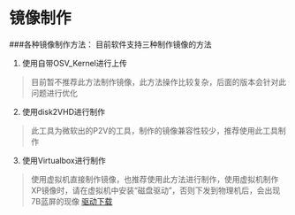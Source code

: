 # 镜像制作

###各种镜像制作方法：
目前软件支持三种制作镜像的方法
1. 使用自带OSV_Kernel进行上传
 
> 目前暂不推荐此方法制作镜像，此方法操作比较复杂，后面的版本会针对此问题进行优化


2. 使用disk2VHD进行制作


> 此工具为微软出的P2V的工具，制作的镜像兼容性较少，推荐使用此工具制作

3. 使用Virtualbox进行制作


> 使用虚拟机直接制作镜像，也推荐使用此方法进行制作，使用虚拟机制作XP镜像时，请在虚拟机中安装“磁盘驱动”，否则下发到物理机后，会出现7B蓝屏的现像  [驱动下载](http://vpn.os-v.com:82/tools/Drv.WinXP.rar)











